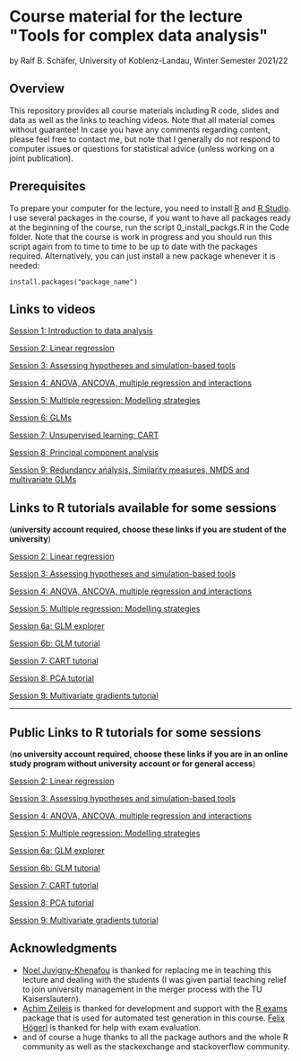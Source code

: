 # Course material for the lecture "Tools for complex data analysis"

by Ralf B. Schäfer, University of Koblenz-Landau, Winter Semester 2021/22

## Overview

This repository provides all course materials including R code, slides and data as well as the links to teaching videos.
Note that all material comes without guarantee! In case you have any comments regarding content, 
please feel free to contact me, but note that I generally do not respond to computer issues or questions 
for statistical advice (unless working on a joint publication).

## Prerequisites

To prepare your computer for the lecture, you need to install [R](http://www.r-project.org/) and 
[R Studio](http://www.rstudio.com/). I use several packages in the course, if you want to have all packages 
ready at the beginning of the course, run the script 0_install_packgs.R in the Code folder. Note that 
the course is work in progress and you should run this script again from to time to time to be up to date with 
the packages required. Alternatively, you can just install a new package whenever it is needed:

```
install.packages("package_name")
```

## Links to videos
[Session 1: Introduction to data analysis](https://videoakademie.ko-ld.de/Panopto/Pages/Sessions/List.aspx?folderID=24ca3f8a-9f69-4cdd-af52-a958007b79df)

[Session 2: Linear regression](https://videoakademie.ko-ld.de/Panopto/Pages/Sessions/List.aspx?folderID=99bc5c3a-29a4-4611-97f2-a958007b8ff7)  

[Session 3: Assessing hypotheses and simulation-based tools](https://videoakademie.ko-ld.de/Panopto/Pages/Sessions/List.aspx?folderID=6dea59e1-57fd-4e28-9b58-a958007b9ea6)

[Session 4: ANOVA, ANCOVA, multiple regression and interactions](https://videoakademie.ko-ld.de/Panopto/Pages/Sessions/List.aspx?folderID=01bc0b2d-6c6f-4ed6-a3e0-a958007ba530)

[Session 5: Multiple regression: Modelling strategies](https://videoakademie.ko-ld.de/Panopto/Pages/Sessions/List.aspx?folderID=2c70d7c4-8452-42fb-a561-a99e014c1e5b)

[Session 6: GLMs](https://videoakademie.ko-ld.de/Panopto/Pages/Sessions/List.aspx?folderID=637d7b94-7b22-4a46-9543-a9b400ecbe77)

[Session 7: Unsupervised learning: CART](https://videoakademie.ko-ld.de/Panopto/Pages/Sessions/List.aspx?folderID=bf84220e-1181-4874-9615-a9fa00d04757)

[Session 8: Principal component analysis](https://videoakademie.ko-ld.de/Panopto/Pages/Sessions/List.aspx?folderID=405ff463-8701-4bf1-a05d-aa4500fa6ba9)

[Session 9: Redundancy analysis, Similarity measures, NMDS and multivariate GLMs](https://videoakademie.ko-ld.de/Panopto/Pages/Sessions/List.aspx?folderID=466991f3-ec13-40d8-ba46-ab4201613fcd)

## Links to R tutorials available for some sessions
(**university account required, choose these links if you are student of the university**)  

[Session 2: Linear regression](https://data-analysis.uni-landau.de/auth_session/2/)  

[Session 3: Assessing hypotheses and simulation-based tools](https://data-analysis.uni-landau.de/auth_session/3/)

[Session 4: ANOVA, ANCOVA, multiple regression and interactions](https://data-analysis.uni-landau.de/auth_session/4/)

[Session 5: Multiple regression: Modelling strategies](https://data-analysis.uni-landau.de/auth_session/5/)

[Session 6a: GLM explorer](https://data-analysis.uni-landau.de/auth_session/6_glm/)

[Session 6b: GLM tutorial](https://data-analysis.uni-landau.de/auth_session/6/)  

[Session 7: CART tutorial](https://data-analysis.uni-landau.de/auth_session/7/)  

[Session 8: PCA tutorial](https://data-analysis.uni-landau.de/auth_session/8/) 

[Session 9: Multivariate gradients tutorial](https://data-analysis.uni-landau.de/auth_session/9/)  

***

## Public Links to R tutorials for some sessions
(**no university account required, choose these links if you are in an online study program without university account or for general access**)  

[Session 2: Linear regression](https://data-analysis.uni-landau.de/open_session/2/)  

[Session 3: Assessing hypotheses and simulation-based tools](https://data-analysis.uni-landau.de/open_session/3/)

[Session 4: ANOVA, ANCOVA, multiple regression and interactions](https://data-analysis.uni-landau.de/open_session/4/)

[Session 5: Multiple regression: Modelling strategies](https://data-analysis.uni-landau.de/open_session/5/)

[Session 6a: GLM explorer](https://data-analysis.uni-landau.de/open_session/6_glm/)

[Session 6b: GLM tutorial](https://data-analysis.uni-landau.de/open_session/6/)  

[Session 7: CART tutorial](https://data-analysis.uni-landau.de/open_session/7/)  

[Session 8: PCA tutorial](https://data-analysis.uni-landau.de/open_session/8/) 

[Session 9: Multivariate gradients tutorial](https://data-analysis.uni-landau.de/open_session/9/)  


## Acknowledgments
* [Noel Juvigny-Khenafou](https://www.uni-koblenz-landau.de/en/campus-landau/faculty7/environmental-sciences/landscape-ecology/staff/juvigny-khenafou) is thanked for replacing me in teaching this lecture and dealing with the students (I was given partial teaching relief to join university management in the merger process with the TU Kaiserslautern). 
* [Achim Zeileis](https://eeecon.uibk.ac.at/~zeileis/) is thanked for development and support with the
[R exams](http://www.r-exams.org) package that is used for automated test generation in this course. [Felix Högerl](https://www.uni-koblenz-landau.de/en/campus-landau/faculty7/environmental-sciences/landscape-ecology/staff/hoegerl) is thanked for help with exam evaluation.
* and of course a huge thanks to all the package authors and the whole R community as
well as the stackexchange and stackoverflow community.
